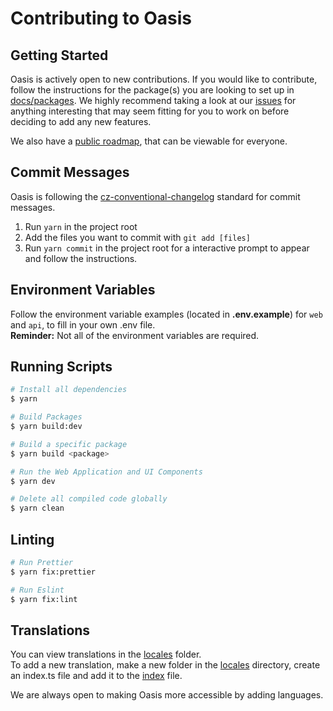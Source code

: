# Contributing to Oasis

## Getting Started
Oasis is actively open to new contributions. If you would like to contribute, follow the instructions for the package(s) you are looking to set up in [docs/packages](./packages). We highly recommend taking a look at our [issues](https://github.com/oasis-sh/oasis/issues) for anything interesting that may seem fitting for you to work on before deciding to add any new features.

We also have a [public roadmap](https://github.com/oasis-sh/oasis/projects/9), that can be viewable for everyone.

## Commit Messages
Oasis is following the [cz-conventional-changelog](https://github.com/commitizen/cz-conventional-changelog) standard for commit messages.

1. Run `yarn` in the project root
2. Add the files you want to commit with `git add [files]`
3. Run `yarn commit` in the project root for a interactive prompt to appear and follow the instructions.

## Environment Variables
Follow the environment variable examples (located in **.env.example**) for `web` and `api`, to fill in your own .env file. <br/>
**Reminder:** Not all of the environment variables are required.

## Running Scripts
```bash
# Install all dependencies
$ yarn

# Build Packages
$ yarn build:dev

# Build a specific package
$ yarn build <package>

# Run the Web Application and UI Components
$ yarn dev

# Delete all compiled code globally
$ yarn clean
```

## Linting
```bash
# Run Prettier
$ yarn fix:prettier

# Run Eslint
$ yarn fix:lint
```

## Translations
You can view translations in the [locales](/packages/ui/src/locales) folder. <br />
To add a new translation, make a new folder in the [locales](/packages/ui/src/locales) directory, create an index.ts file and add it to the [index](/packages/ui/src/index.ts) file.

We are always open to making Oasis more accessible by adding languages.
